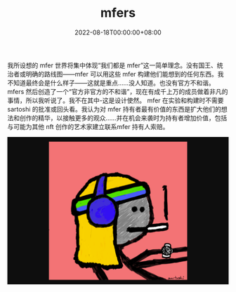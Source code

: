 ﻿---
title: "mfers"
description: "mfers 完全由 sartoshi 手绘生成。该项目属于公共领域；随意使用 mfers 任何你想要的方式."
date: 2022-08-18T00:00:00+08:00
lastmod: 2022-08-18T00:00:00+08:00
draft: false
authors: ["boogArno"]
featuredImage: "mfers.png"
tags: ["Collectibles","mfers"]
categories: ["nfts"]
nfts: ["Collectibles"]
blockchain: "ETH"
website: "https://opensea.io/"
twitter: "https://twitter.com/sartoshi_nft"
discord: "https://discord.com/invite/sgBJhcHxr8"
telegram: ""
github: ""
youtube: ""
twitch: ""
facebook: ""
instagram: ""
reddit: ""
medium: ""
steam: ""
gitbook: ""
googleplay: ""
appstore: ""
status: "Live"
weight: 
lightgallery: true
toc: true
pinned: false
recommend: false
recommend1: false
---
我所设想的 mfer 世界将集中体现“我们都是 mfer”这一简单理念。没有国王、统治者或明确的路线图——mfer 可以用这些 mfer 构建他们能想到的任何东西。我不知道最终会是什么样子——这就是重点……没人知道。也没有官方不和谐。 mfers 然后创造了一个“官方非官方的不和谐”，现在有成千上万的成员做着非凡的事情，所以我听说了。我不在其中-这是设计使然。 mfer 在实验和构建时不需要 sartoshi 的批准或回头看。我认为对 mfer 持有者最有价值的东西是扩大他们的想法和创作的精华，以接触更多的观众……并在机会来袭时为持有者增加价值，包括与可能为其他 nft 创作的艺术家建立联系mfer 持有人索赔。

![mfers-dapp-collectibles-ethereum-image1_116ab4cdedadf0c5b61baf37bf5498b1](mfers-dapp-collectibles-ethereum-image1_116ab4cdedadf0c5b61baf37bf5498b1.png)